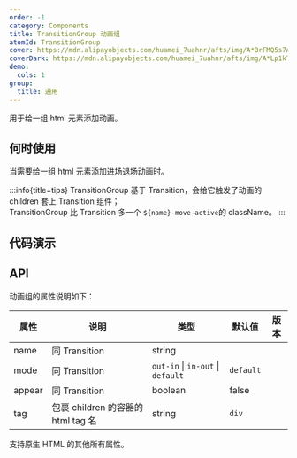 ```yaml
---
order: -1
category: Components
title: TransitionGroup 动画组
atomId: TransitionGroup
cover: https://mdn.alipayobjects.com/huamei_7uahnr/afts/img/A*BrFMQ5s7AAQAAAAAAAAAAAAADrJ8AQ/original
coverDark: https://mdn.alipayobjects.com/huamei_7uahnr/afts/img/A*Lp1kTYmSsgoAAAAAAAAAAAAADrJ8AQ/original
demo:
  cols: 1
group:
  title: 通用
---
```


用于给一组 html 元素添加动画。

## 何时使用

当需要给一组 html 元素添加进场退场动画时。

:::info{title=tips}
TransitionGroup 基于 Transition，会给它触发了动画的 children 套上 Transition 组件；  
TransitionGroup 比 Transition 多一个 `${name}-move-active`的 className。
:::

## 代码演示

<!-- prettier-ignore -->
<code src="./demo/list.tsx"></code>
<code src="./demo/shuffle.tsx"></code>
<code src="./demo/mixed.tsx"></code>
<code src="./demo/flip.tsx"></code>
<code src="./demo/all.tsx"></code>

## API

动画组的属性说明如下：

| 属性   | 说明                               | 类型                              | 默认值    | 版本 |
| ------ | ---------------------------------- | --------------------------------- | --------- | ---- |
| name   | 同 Transition                      | string                            |           |      |
| mode   | 同 Transition                      | `out-in` \| `in-out` \| `default` | `default` |      |
| appear | 同 Transition                      | boolean                           | false     |      |
| tag    | 包裹 children 的容器的 html tag 名 | string                            | `div`     |      |

支持原生 HTML 的其他所有属性。
